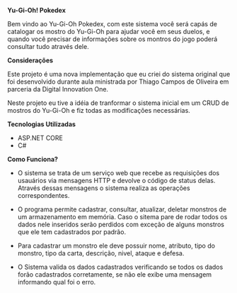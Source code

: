 **Yu-Gi-Oh! Pokedex**

Bem vindo ao Yu-Gi-Oh Pokedex, com este sistema você será capás de catalogar os mostro do Yu-Gi-Oh para ajudar você em seus duelos, e quando 
você precisar de informações sobre os montros do jogo poderá consultar tudo através dele.

**Considerações**

Este projeto é uma nova implementação que eu criei do sistema original que foi desenvolvido durante aula ministrada por Thiago Campos de Oliveira em parceria da Digital Innovation One.<br>

Neste projeto eu tive a idéia de tranformar o sistema inicial em um CRUD de mostros do Yu-Gi-Oh e fiz todas as modificações necessárias.

**Tecnologias Utilizadas**

* ASP.NET CORE
* C#

**Como Funciona?**

* O sistema se trata de um serviço web que recebe as requisições dos usauários via mensagens HTTP e devolve o código de status delas. Através 
dessas mensagens o sistema realiza as operações correspondentes.

* O programa permite cadastrar, consultar, atualizar, deletar monstros de um armazenamento em memória. Caso o sitema pare de rodar todos os dados 
nele inseridos serão perdidos com exceção de alguns monstros que ele tem cadastrados por padrão.

* Para cadastrar um monstro ele deve possuir nome, atributo, tipo do monstro, tipo da carta, descrição, nivel, ataque e defesa.

* O Sistema valida os dados cadastrados verificando se todos os dados forão cadastrados corretamente, se não ele exibe uma mensagem informando qual foi o erro.

